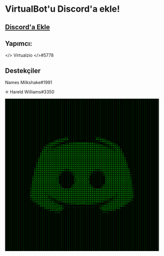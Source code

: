 # VirtualBot'u Discord'a ekle!
## [Discord'a Ekle](https://discord.com/oauth2/authorize?client_id=869210204724666428&scope=bot&permissions=1815538809)
## Yapımcı:
</> Virtualzio </>#5778
## Destekçiler
Names Milkshake#1991

✮ Hareld Williams#3350


![VirtualBot](1627306530-31-177-227-110.png)
